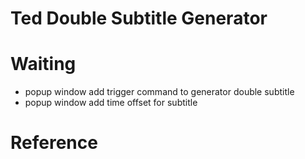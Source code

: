 # Ted Double Subtitle Generator

# Waiting

- popup window add trigger command to generator double subtitle
- popup window add time offset for subtitle

# Reference
